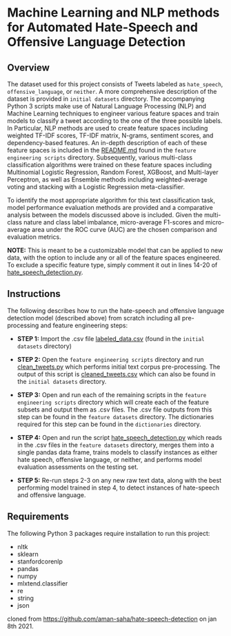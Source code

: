 # Machine Learning and NLP methods for Automated Hate-Speech and Offensive Language Detection

## Overview ##


The dataset used for this project consists of Tweets labeled as `hate_speech`, `offensive_language`, or `neither`. A more comprehensive description of the dataset is provided in `initial datasets` directory. The accompanying Python 3 scripts make use of Natural Language Processing (NLP) and Machine Learning techniques to engineer various feature spaces and train models to classify a tweet according to the one of the three possible labels. In Particular, NLP methods are used to create feature spaces including weighted TF-IDF scores, TF-IDF matrix, N-grams, sentiment scores, and dependency-based features. An in-depth description of each of these feature spaces is included in the [README.md](https://github.com/tpawelski/hate-speech-detection/blob/master/feature%20engineering%20scripts/README.md) found in the `feature engineering scripts` directory. Subsequently, various multi-class classification algorithms were trained on these feature spaces including Multinomial Logistic Regression, Random Forest, XGBoost, and Multi-layer Perceptron, as well as Ensemble methods including weighted-average voting and stacking with a Logistic Regression meta-classifier.

To identify the most appropriate algorithm for this text classification task, model performance evaluation methods are provided and a comparative analysis between the models discussed above is included. Given the multi-class nature and class label imbalance, micro-average F1-scores and micro-average area under the ROC curve (AUC) are the chosen comparison and evaluation metrics.

__NOTE:__ This is meant to be a customizable model that can be applied to new data, with the option to include any or all of the feature spaces engineered. To exclude a specific feature type, simply comment it out in lines 14-20 of [hate_speech_detection.py](https://github.com/tpawelski/hate-speech-detection/blob/master/hate_speech_detection.py).

## Instructions ##

The following describes how to run the hate-speech and offensive language detection model (described above) from scratch including all pre-processing and feature engineering steps:

- __STEP 1:__ Import the .csv file [labeled_data.csv](https://github.com/tpawelski/hate-speech-detection/blob/master/initial%20datasets/labeled_data.csv) (found in the `initial datasets` directory)

- __STEP 2:__  Open the `feature engineering scripts` directory and run [clean_tweets.py](https://github.com/tpawelski/hate-speech-detection/blob/master/feature%20engineering%20scripts/clean_tweets.py) which performs initial text corpus pre-processing. The output of this script is [cleaned_tweets.csv](https://github.com/tpawelski/hate-speech-detection/blob/master/initial%20datasets/cleaned_tweets.csv) which can also be found in the `initial datasets` directory.

- __STEP 3:__  Open and run each of the remaining scripts in the `feature engineering scripts` directory  which will create each of the feature subsets and output them as .csv files. The .csv file outputs from this step can be found in the `feature datasets` directory. The dictionaries required for this step can be found in the `dictionaries` directory.

- __STEP 4:__ Open and run the script [hate_speech_detection.py](https://github.com/tpawelski/hate-speech-detection/blob/master/hate_speech_detection.py) which reads in the .csv files in the `feature datasets` directory, merges them into a single pandas data frame, trains models to classify instances as either hate speech, offensive language, or neither, and performs model evaluation assessments on the testing set.

- __STEP 5:__ Re-run steps 2-3 on any new raw text data, along with the best performing model trained in step 4, to detect instances of hate-speech and offensive language.

## Requirements ##

The following Python 3 packages require installation to run this project:

- nltk
- sklearn
- stanfordcorenlp
- pandas
- numpy
- mlxtend.classifier
- re
- string
- json

cloned from https://github.com/aman-saha/hate-speech-detection on jan 8th 2021.
